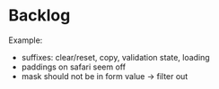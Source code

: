 # Backlog

Example:

- suffixes: clear/reset, copy, validation state, loading
- paddings on safari seem off
- mask should not be in form value -> filter out
